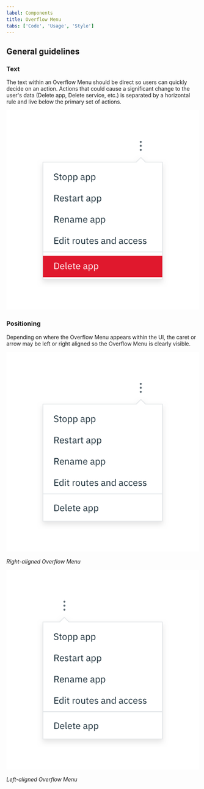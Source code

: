 ```yaml
---
label: Components
title: Overflow Menu
tabs: ['Code', 'Usage', 'Style']
---
```


## General guidelines

### Text

The text within an Overflow Menu should be direct so users can quickly decide on an action. Actions that could cause a significant change to the user's data (Delete app, Delete service, etc.) is separated by a horizontal rule and live below the primary set of actions.

<div class="image-component">
    <img src="images/overflow-menu-usage-1.png" alt="Overflow menu example" />
</div>

### Positioning

Depending on where the Overflow Menu appears within the UI, the caret or arrow may be left or right aligned so the Overflow Menu is clearly visible.

<div class="image-component">
    <img src="images/overflow-menu-usage-2.png" alt="Right aligned overflow menu" />
</div>

 _Right-aligned Overflow Menu_

<div class="image-component">
    <img src="images/overflow-menu-usage-3.png" alt="Left aligned overflow menu" />
</div>

 _Left-aligned Overflow Menu_
